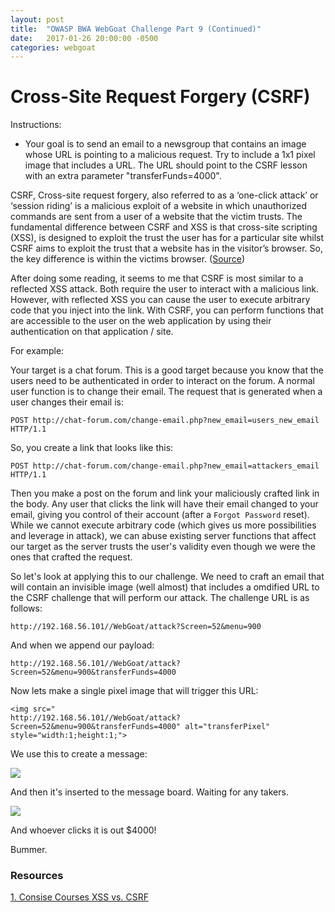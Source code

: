 ```yaml
---
layout: post
title:  "OWASP BWA WebGoat Challenge Part 9 (Continued)"
date:   2017-01-26 20:00:00 -0500
categories: webgoat
---
```

# Cross-Site Request Forgery (CSRF)
Instructions:

- Your goal is to send an email to a newsgroup that contains an image whose URL is pointing to a malicious request. Try to include a 1x1 pixel image that includes a URL. The URL should point to the CSRF lesson with an extra parameter "transferFunds=4000".

CSRF, Cross-site request forgery, also referred to as a ‘one-click attack’ or ‘session riding’ is a malicious exploit of a website in which unauthorized commands are sent from a user of a website that the victim trusts. The fundamental difference between CSRF and XSS is that cross-site scripting (XSS), is designed to exploit the trust the user has for a particular site whilst CSRF aims to exploit the trust that a website has in the visitor’s browser. So, the key difference is within the victims browser. ([Source][csrf-xss])

After doing some reading, it seems to me that CSRF is most similar to a reflected XSS attack. Both require the user to interact with a malicious link. However, with reflected XSS you can cause the user to execute arbitrary code that you inject into the link. With CSRF, you can perform functions that are accessible to the user on the web application by using their authentication on that application / site.

For example:

Your target is a chat forum. This is a good target because you know that the users need to be authenticated in order to interact on the forum. A normal user function is to change their email. The request that is generated when a user changes their email is:

```
POST http://chat-forum.com/change-email.php?new_email=users_new_email HTTP/1.1
```

So, you create a link that looks like this:

```
POST http://chat-forum.com/change-email.php?new_email=attackers_email HTTP/1.1
```

Then you make a post on the forum and link your maliciously crafted link in the body. Any user that clicks the link will have their email changed to your email, giving you control of their account (after a ```Forgot Password``` reset). While we cannot execute arbitrary code (which gives us more possibilities and leverage in attack), we can abuse existing server functions that affect our target as the server trusts the user's validity even though we were the ones that crafted the request.

So let's look at applying this to our challenge. We need to craft an email that will contain an invisible image (well almost) that includes a omdified URL to the CSRF challenge that will perform our attack. The challenge URL is as follows:

```
http://192.168.56.101//WebGoat/attack?Screen=52&menu=900
```

And when we append our payload:

```
http://192.168.56.101//WebGoat/attack?Screen=52&menu=900&transferFunds=4000
```

Now lets make a single pixel image that will trigger this URL:

```
<img src="
http://192.168.56.101//WebGoat/attack?Screen=52&menu=900&transferFunds=4000" alt="transferPixel" style="width:1;height:1;"> 
```

We use this to create a message:

<img src="{{ site.baseurl }}/images/2017-01-26-webgoat_part_9_continued/csrf-message.jpg">

And then it's inserted to the message board. Waiting for any takers. 

<img src="{{ site.baseurl }}/images/2017-01-26-webgoat_part_9_continued/csrf-message-click.jpg">

And whoever clicks it is out $4000!

Bummer.


### Resources

[1. Consise Courses XSS vs. CSRF][csrf-xss]

[csrf-xss]:https://www.concise-courses.com/security/xss-csrf-html5/